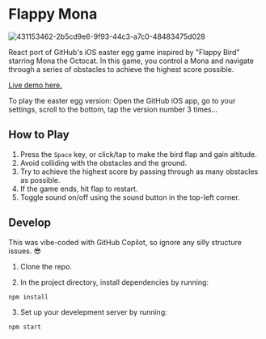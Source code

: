 # Flappy Mona

![431153462-2b5cd9e6-9f93-44c3-a7c0-48483475d028](https://github.com/user-attachments/assets/6f7fac15-c359-47ba-8294-8843135353e6)

React port of GitHub's iOS easter egg game inspired by "Flappy Bird" starring Mona the Octocat. In this game, you control a Mona and navigate through a series of obstacles to achieve the highest score possible.

[Live demo here.](https://cameronfoxly.github.io/flappy-mona-react/)

To play the easter egg version:
Open the GitHub iOS app, go to your settings, scroll to the bottom, tap the version number 3 times...

## How to Play

1. Press the `Space` key, or click/tap to make the bird flap and gain altitude.
2. Avoid colliding with the obstacles and the ground.
3. Try to achieve the highest score by passing through as many obstacles as possible.
4. If the game ends, hit flap to restart.
5. Toggle sound on/off using the sound button in the top-left corner.

## Develop

This was vibe-coded with GitHub Copilot, so ignore any silly structure issues. 😎

1. Clone the repo.

2. In the project directory, install dependencies by running:

`npm install` 

 3. Set up your develepment server by running:

`npm start`


